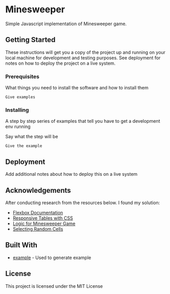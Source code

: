 # Minesweeper

Simple Javascript implementation of Minesweeper game. 

## Getting Started

These instructions will get you a copy of the project up and running on your local machine for development and testing purposes. See deployment for notes on how to deploy the project on a live system.

### Prerequisites

What things you need to install the software and how to install them

```
Give examples
```

### Installing

A step by step series of examples that tell you have to get a development env running

Say what the step will be

```
Give the example
```

## Deployment

Add additional notes about how to deploy this on a live system

## Acknowledgements

After conducting research from the resources below. I found my solution: 

* [Flexbox Documentation](https://developer.mozilla.org/en-US/docs/Web/CSS/CSS_Flexible_Box_Layout/Basic_Concepts_of_Flexbox)
* [Responsive Tables with CSS](https://wisdmlabs.com/blog/responsive-tables-using-css-div-tag/)
* [Logic for Minesweeper Game](https://www.techrepublic.com/article/building-a-minesweeper-type-game-in-javascript/)
* [Selecting Random Cells](https://stackoverflow.com/questions/34308247/select-random-table-cells-with-js)



## Built With

* [example](https://example.io/) - Used to generate example

## License

This project is licensed under the MIT License 
